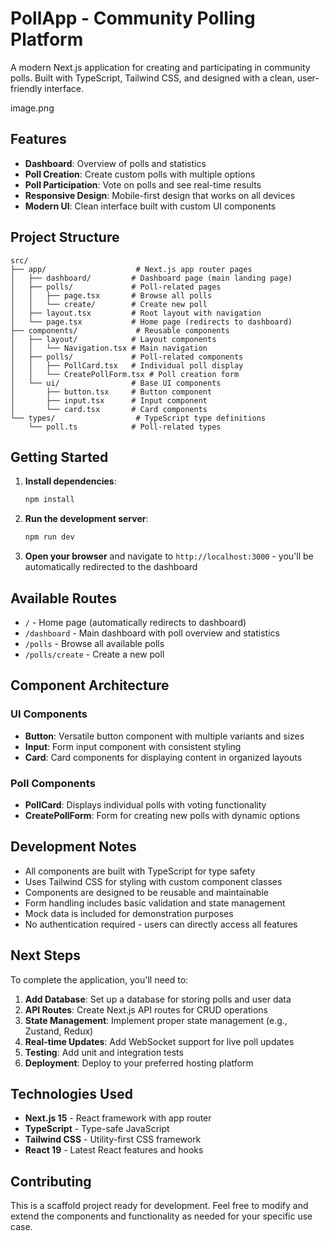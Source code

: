 # PollApp - Community Polling Platform

A modern Next.js application for creating and participating in community polls. Built with TypeScript, Tailwind CSS, and designed with a clean, user-friendly interface.

image.png

## Features

- **Dashboard**: Overview of polls and statistics
- **Poll Creation**: Create custom polls with multiple options
- **Poll Participation**: Vote on polls and see real-time results
- **Responsive Design**: Mobile-first design that works on all devices
- **Modern UI**: Clean interface built with custom UI components

## Project Structure

```
src/
├── app/                    # Next.js app router pages
│   ├── dashboard/         # Dashboard page (main landing page)
│   ├── polls/             # Poll-related pages
│   │   ├── page.tsx       # Browse all polls
│   │   └── create/        # Create new poll
│   ├── layout.tsx         # Root layout with navigation
│   └── page.tsx           # Home page (redirects to dashboard)
├── components/             # Reusable components
│   ├── layout/            # Layout components
│   │   └── Navigation.tsx # Main navigation
│   ├── polls/             # Poll-related components
│   │   ├── PollCard.tsx   # Individual poll display
│   │   └── CreatePollForm.tsx # Poll creation form
│   └── ui/                # Base UI components
│       ├── button.tsx     # Button component
│       ├── input.tsx      # Input component
│       └── card.tsx       # Card components
└── types/                  # TypeScript type definitions
    └── poll.ts            # Poll-related types
```

## Getting Started

1. **Install dependencies**:
   ```bash
   npm install
   ```

2. **Run the development server**:
   ```bash
   npm run dev
   ```

3. **Open your browser** and navigate to `http://localhost:3000` - you'll be automatically redirected to the dashboard

## Available Routes

- `/` - Home page (automatically redirects to dashboard)
- `/dashboard` - Main dashboard with poll overview and statistics
- `/polls` - Browse all available polls
- `/polls/create` - Create a new poll

## Component Architecture

### UI Components
- **Button**: Versatile button component with multiple variants and sizes
- **Input**: Form input component with consistent styling
- **Card**: Card components for displaying content in organized layouts

### Poll Components
- **PollCard**: Displays individual polls with voting functionality
- **CreatePollForm**: Form for creating new polls with dynamic options

## Development Notes

- All components are built with TypeScript for type safety
- Uses Tailwind CSS for styling with custom component classes
- Components are designed to be reusable and maintainable
- Form handling includes basic validation and state management
- Mock data is included for demonstration purposes
- No authentication required - users can directly access all features

## Next Steps

To complete the application, you'll need to:

1. **Add Database**: Set up a database for storing polls and user data
2. **API Routes**: Create Next.js API routes for CRUD operations
3. **State Management**: Implement proper state management (e.g., Zustand, Redux)
4. **Real-time Updates**: Add WebSocket support for live poll updates
5. **Testing**: Add unit and integration tests
6. **Deployment**: Deploy to your preferred hosting platform

## Technologies Used

- **Next.js 15** - React framework with app router
- **TypeScript** - Type-safe JavaScript
- **Tailwind CSS** - Utility-first CSS framework
- **React 19** - Latest React features and hooks

## Contributing

This is a scaffold project ready for development. Feel free to modify and extend the components and functionality as needed for your specific use case.
